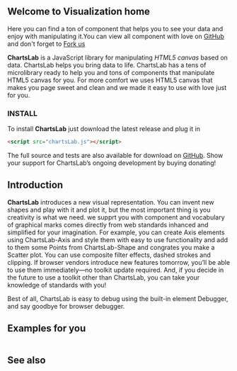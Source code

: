 ## Welcome to Visualization home

Here you can find a ton of component that helps you to see your data and enjoy with manipulating it.You can view all component with love on [GitHub](https://github.com/ChartsLab/ChartsLab) and don't forget to [Fork us](https://github.com/ChartsLab/ChartsLab#fork-destination-box)

**ChartsLab** is a JavaScript library for manipulating _HTML5_ _canvas_ based on data. ChartsLab helps you bring data to life. ChartsLab has a tens of microlibrary ready to help you and tons of components that manipulate HTML5 canvas for you. For more comfort we uses HTML5 canvas that makes you page sweet and clean and we made it easy to use with love just for you.

### INSTALL
To install **ChartsLab** just download the latest release and plug it in

```html
<script src="chartsLab.js"></script>
```
The full source and tests are also available for download on [GitHub](https://github.com/ChartsLab/ChartsLab). Show your support for ChartsLab’s ongoing development by buying donating!

## Introduction
**ChartsLab** introduces a new visual representation. You can invent new shapes and play with it and plot it, but the most important thing is you creativity is what we need. we supprt you with component and vocabulary of graphical marks comes directly from web standards inhanced and simplified for your imagination. For example, you can create Axis elements using ChartsLab-Axis and style them with easy to use functionality and add to them some Points from ChartsLab-Shape and congrates you make a Scatter plot. You can use composite filter effects, dashed strokes and clipping. If browser vendors introduce new features tomorrow, you’ll be able to use them immediately—no toolkit update required. And, if you decide in the future to use a toolkit other than ChartsLab, you can take your knowledge of standards with you!

Best of all, ChartsLab is easy to debug using the built-in element Debugger, and say goodbye for browser debugger.

## Examples for you
```js

```


## See also

